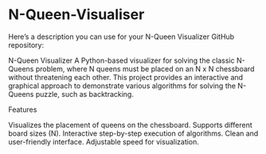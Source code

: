 # N-Queen-Visualiser

Here’s a description you can use for your N-Queen Visualizer GitHub repository:

N-Queen Visualizer
A Python-based visualizer for solving the classic N-Queens problem, where N queens must be placed on an N x N chessboard without threatening each other. This project provides an interactive and graphical approach to demonstrate various algorithms for solving the N-Queens puzzle, such as backtracking.

Features

Visualizes the placement of queens on the chessboard.
Supports different board sizes (N).
Interactive step-by-step execution of algorithms.
Clean and user-friendly interface.
Adjustable speed for visualization.
